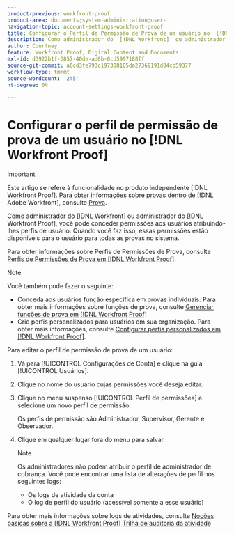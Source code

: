 ```yaml
---
product-previous: workfront-proof
product-area: documents;system-administration;user-
navigation-topic: account-settings-workfront-proof
title: Configurar o Perfil de Permissão de Prova de um usuário no  [!DNL Workfront Proof]
description: Como administrador do  [!DNL Workfront]  ou administrador do  [!DNL Workfront Proof] , você pode conceder permissões aos usuários atribuindo-lhes perfis de usuário. Quando você faz isso, essas permissões estão disponíveis para o usuário para todas as provas no sistema.
author: Courtney
feature: Workfront Proof, Digital Content and Documents
exl-id: d3922b1f-6857-40de-ad0b-0cd5997188ff
source-git-commit: a6cd3fe793c197308105da27369191d84cb59377
workflow-type: tm+mt
source-wordcount: '245'
ht-degree: 0%

---
```


# Configurar o perfil de permissão de prova de um usuário no [!DNL Workfront Proof]

>[!IMPORTANT]
>
>Este artigo se refere à funcionalidade no produto independente [!DNL Workfront Proof]. Para obter informações sobre provas dentro de [!DNL Adobe Workfront], consulte [Prova](../../../review-and-approve-work/proofing/proofing.md).

Como administrador do [!DNL Workfront] ou administrador do [!DNL Workfront Proof], você pode conceder permissões aos usuários atribuindo-lhes perfis de usuário. Quando você faz isso, essas permissões estão disponíveis para o usuário para todas as provas no sistema.

Para obter informações sobre Perfis de Permissões de Prova, consulte [Perfis de Permissões de Prova em [!DNL Workfront Proof]](../../../workfront-proof/wp-acct-admin/account-settings/proof-perm-profiles-in-wp.md).

>[!NOTE]
>
>Você também pode fazer o seguinte:
>
>* Conceda aos usuários função específica em provas individuais. Para obter mais informações sobre funções de prova, consulte [Gerenciar funções de prova em [!DNL Workfront Proof]](../../../workfront-proof/wp-work-proofsfiles/share-proofs-and-files/manage-proof-roles.md)
>* Crie perfis personalizados para usuários em sua organização. Para obter mais informações, consulte [Configurar perfis personalizados em [!DNL Workfront Proof]](../../../workfront-proof/wp-acct-admin/account-settings/configure-custom-profiles.md).


Para editar o perfil de permissão de prova de um usuário:

1. Vá para [!UICONTROL Configurações de Conta] e clique na guia [!UICONTROL Usuários].
1. Clique no nome do usuário cujas permissões você deseja editar.
1. Clique no menu suspenso [!UICONTROL Perfil de permissões] e selecione um novo perfil de permissão.

   Os perfis de permissão são Administrador, Supervisor, Gerente e Observador.

1. Clique em qualquer lugar fora do menu para salvar.

   >[!NOTE]
   >
   >Os administradores não podem atribuir o perfil de administrador de cobrança. Você pode encontrar uma lista de alterações de perfil nos seguintes logs:
   >   
   >   * Os logs de atividade da conta
   >   * O log de perfil do usuário (acessível somente a esse usuário)


Para obter mais informações sobre logs de atividades, consulte [Noções básicas sobre a [!DNL Workfront Proof] Trilha de auditoria da atividade](../../../workfront-proof/wp-work-proofsfiles/basic-features/activity-audit-trail.md)
